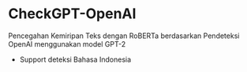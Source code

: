 # CheckGPT-OpenAI
Pencegahan Kemiripan Teks dengan RoBERTa berdasarkan Pendeteksi OpenAI menggunakan model GPT-2
- Support deteksi Bahasa Indonesia
